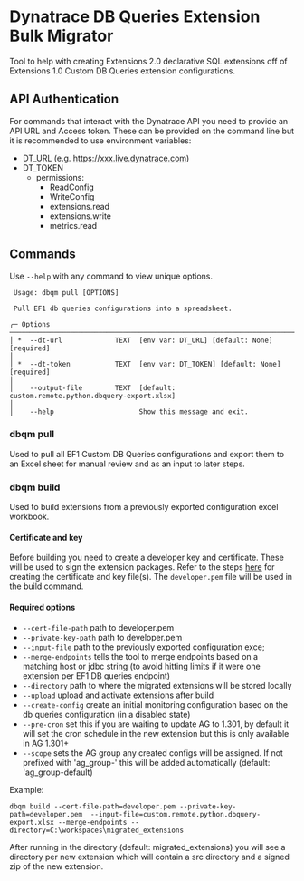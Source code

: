 # Dynatrace DB Queries Extension Bulk Migrator

Tool to help with creating Extensions 2.0 declarative SQL extensions off of Extensions 1.0 Custom DB Queries extension configurations.

## API Authentication

For commands that interact with the Dynatrace API you need to provide an API URL and Access token. These can be provided on the command line but it is recommended to use environment variables:

- DT_URL (e.g. https://xxx.live.dynatrace.com)
- DT_TOKEN
  - permissions:
    - ReadConfig
    - WriteConfig
    - extensions.read
    - extensions.write
    - metrics.read

## Commands

Use `--help` with any command to view unique options.

```
 Usage: dbqm pull [OPTIONS]

 Pull EF1 db queries configurations into a spreadsheet.

╭─ Options ──────────────────────────────────────────────────────────────────────────────────────────────────────────────────────────────────────────────────────────────────────────────────────────────────────────────────────────────────────────────────────────╮
│ *  --dt-url             TEXT  [env var: DT_URL] [default: None] [required]                                                                                                                                                                                         │
│ *  --dt-token           TEXT  [env var: DT_TOKEN] [default: None] [required]                                                                                                                                                                                       │
│    --output-file        TEXT  [default: custom.remote.python.dbquery-export.xlsx]                                                                                                                                                                                  │
│    --help                     Show this message and exit.  
```

### dbqm pull

Used to pull all EF1 Custom DB Queries configurations and export them to an Excel sheet for manual review and as an input to later steps.

### dbqm build

Used to build extensions from a previously exported configuration excel workbook.

#### Certificate and key

Before building you need to create a developer key and certificate. These will be used to sign the extension packages. Refer to the steps [here](https://docs.dynatrace.com/docs/shortlink/sign-extension#cert) for creating the certificate and key file(s). The `developer.pem` file will be used in the build command.

#### Required options

- `--cert-file-path` path to developer.pem
- `--private-key-path` path to developer.pem
- `--input-file` path to the previously exported configuration exce;
- `--merge-endpoints` tells the tool to merge endpoints based on a matching host or jdbc string (to avoid hitting limits if it were one extension per EF1 DB queries endpoint)
- `--directory` path to where the migrated extensions will be stored locally
- `--upload` upload and activate extensions after build
- `--create-config` create an initial monitoring configuration based on the db queries configuration (in a disabled state)
- `--pre-cron` set this if you are waiting to update AG to 1.301, by default it will set the cron schedule in the new extension but this is only available in AG 1.301+
- `--scope` sets the AG group any created configs will be assigned. If not prefixed with 'ag_group-' this will be added automatically (default: 'ag_group-default)

Example:

```
dbqm build --cert-file-path=developer.pem --private-key-path=developer.pem  --input-file=custom.remote.python.dbquery-export.xlsx --merge-endpoints --directory=C:\workspaces\migrated_extensions
```

After running in the directory (default: migrated_extensions) you will see a directory per new extension which will contain a src directory and a signed zip of the new extension.
